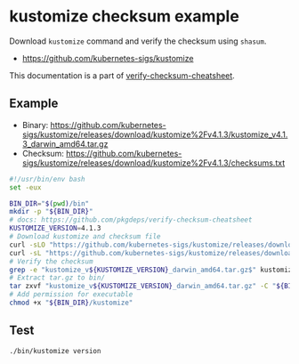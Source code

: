 # kustomize checksum example

Download `kustomize` command and verify the checksum using `shasum`.

- https://github.com/kubernetes-sigs/kustomize

This documentation is a part of [verify-checksum-cheatsheet](https://github.com/pkgdeps/verify-checksum-cheatsheet).

## Example

- Binary: https://github.com/kubernetes-sigs/kustomize/releases/download/kustomize%2Fv4.1.3/kustomize_v4.1.3_darwin_amd64.tar.gz
- Checksum: https://github.com/kubernetes-sigs/kustomize/releases/download/kustomize%2Fv4.1.3/checksums.txt

```bash
#!/usr/bin/env bash
set -eux

BIN_DIR="$(pwd)/bin"
mkdir -p "${BIN_DIR}"
# docs: https://github.com/pkgdeps/verify-checksum-cheatsheet
KUSTOMIZE_VERSION=4.1.3
# Download kustomize and checksum file
curl -sLO "https://github.com/kubernetes-sigs/kustomize/releases/download/kustomize%2Fv${KUSTOMIZE_VERSION}/kustomize_v${KUSTOMIZE_VERSION}_darwin_amd64.tar.gz" && \
curl -sL "https://github.com/kubernetes-sigs/kustomize/releases/download/kustomize%2Fv${KUSTOMIZE_VERSION}/checksums.txt" -o kustomize.checksums.txt
# Verify the checksum
grep -e "kustomize_v${KUSTOMIZE_VERSION}_darwin_amd64.tar.gz$" kustomize.checksums.txt | shasum --check - || (echo "Error: Not match kustomize checksum." && exit 1)
# Extract tar.gz to bin/
tar zxvf "kustomize_v${KUSTOMIZE_VERSION}_darwin_amd64.tar.gz" -C "${BIN_DIR}"
# Add permission for executable
chmod +x "${BIN_DIR}/kustomize"
```

## Test

    ./bin/kustomize version